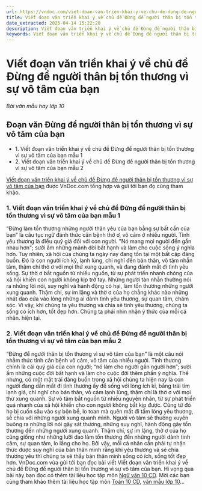 ```yaml
---
url: https://vndoc.com/viet-doan-van-trien-khai-y-ve-chu-de-dung-de-nguoi-than-bi-ton-thuong-vi-su-vo-tam-cua-ban-287050
title: Viết đoạn văn triển khai ý về chủ đề Đừng để người thân bị tổn thương vì sự vô tâm của bạn - Bài văn mẫu hay lớp 10 - VnDoc.com
date_extracted: 2025-04-14 15:22:20
description: Viết đoạn văn triển khai ý về chủ đề Đừng để người thân bị tổn thương vì sự vô tâm của bạn được VnDoc.com tổng hợp và gửi tới bạn đọc cùng tham khảo.
keywords: Viết đoạn văn triển khai ý về chủ đề Đừng để người thân bị tổn thương vì sự vô tâm của bạn,Đừng để người thân bị tổn thương vì sự vô tâm của bạn,đoạn văn Đừng để người thân bị tổn thương vì sự vô tâm của bạn,ngữ văn 10,ngữ văn 10 CD,văn 10,văn mẫu lớp 10,văn mẫu lớp 10 CD
---
```


# Viết đoạn văn triển khai ý về chủ đề Đừng để người thân bị tổn thương vì sự vô tâm của bạn
 _Bài văn mẫu hay lớp 10_
## Đoạn văn Đừng để người thân bị tổn thương vì sự vô tâm của bạn
  * 1\. Viết đoạn văn triển khai ý về chủ đề Đừng để người thân bị tổn thương vì sự vô tâm của bạn mẫu 1
  * 2\. Viết đoạn văn triển khai ý về chủ đề Đừng để người thân bị tổn thương vì sự vô tâm của bạn mẫu 2

[Viết đoạn văn triển khai ý về chủ đề Đừng để người thân bị tổn thương vì sự vô tâm của bạn](<https://vndoc.com/viet-doan-van-trien-khai-y-ve-chu-de-dung-de-nguoi-than-bi-ton-thuong-vi-su-vo-tam-cua-ban-287050>) được VnDoc.com tổng hợp và gửi tới bạn đọ cùng tham khảo.
### 1\. Viết đoạn văn triển khai ý về chủ đề Đừng để người thân bị tổn thương vì sự vô tâm của bạn mẫu 1
“Đừng làm tổn thương những người thân yêu của bạn bằng sự bất cẩn của bạn” là câu tục ngữ đánh thức căn bệnh thờ ơ, vô cảm ở nhiều người. Tình yêu thương là điều quý giá đối với con người. "Nó mang mọi người đến gần nhau hơn"; sưởi ấm những mảnh đời bất hạnh và làm cho cuộc sống ý nghĩa hơn. Tuy nhiên, xã hội của chúng ta ngày nay đang tồn tại một bất cập đáng buồn. Đó là con người ích kỷ, lạnh lùng, chỉ nghĩ đến bản thân, vô tâm nhẫn tâm, thậm chí thờ ơ với mọi thứ xung quanh, và đang đánh mất đi tình yêu sống. Sự thờ ơ bắt nguồn từ nhiều nguồn, từ sự phát triển nhanh chóng của xã hội khiến con người không kịp trở tay. Những người tàn nhẫn thường nói ra những lời nói, suy nghĩ và hành động có hại, làm tổn thương những người xung quanh. Thậm chí, sự im lặng và thờ ơ của họ chẳng khác nào những nhát dao cứa vào lòng những ai dành tình yêu thương, sự quan tâm, chăm sóc. Vì vậy, khi chúng ta yêu thương và chia sẻ tình yêu thương, chúng ta sống có ích hơn, tốt đẹp hơn. Chúng ta phải nhìn nhận ý thức của mỗi cá nhân. hiện tại.
### 2\. Viết đoạn văn triển khai ý về chủ đề Đừng để người thân bị tổn thương vì sự vô tâm của bạn mẫu 2
“Đừng để người thân bị tổn thương vì sự vô tâm của bạn” là một câu nói nhằm thức tỉnh căn bệnh vô cảm, vô tâm của nhiều người. Tình thương chính là cái quý giá của con người; “nó làm cho người gần người hơn”; sưởi ấm những cuộc đời bất hạnh và làm cho cuộc đời thêm phần ý nghĩa. Thế nhưng, có một mặt trái đáng buồn trong xã hội chúng ta hiện nay là con người đang dần mất đi tình thương ấy để sống với lòng ích kỉ, bằng trái tim lạnh giá, chỉ nghĩ cho bản thân, vô cảm lạnh lùng, thậm chí là thờ ơ với mọi thứ xung quanh. Sự vô tâm bắt nguồn từ nhiều nguyên nhân, từ sự phát triển quá nhanh của xã hội khiến cho con người không bắt kịp được. Cũng từ đó họ bị cuốn sâu vào sự bộn bề, lo toan mà quên mất đi tấm lòng yêu thương, sẻ chia với những người xung quanh mình. Người vô tâm sẽ thường xuyên buông ra những lời nói gây sát thương, những suy nghĩ, hành động gây tổn thương đến những người xung quanh. Thậm chí, sự im lặng, thờ ơ của họ cũng giống như những lưỡi dao làm tổn thương đến những người dành tình cảm, sự quan tâm, lo lắng cho họ. Bởi vậy, mỗi cá nhân cần phải tự nhận thức được suy nghĩ của bản thân mình rằng khi yêu thương và sẻ chia thương yêu thì chúng ta sẽ thấy bản thân mình sống có ích, sống tốt đẹp hơn.
VnDoc.com vừa gửi tới bạn đọc bài viết Viết đoạn văn triển khai ý về chủ đề Đừng để người thân bị tổn thương vì sự vô tâm của bạn. Hi vọng qua bài này bạn đọc có thêm tài liệu học tập môn [Ngữ văn 10 CD](<https://vndoc.com/ngu-van-10-canh-dieu-tap2>). Mời các bạn cùng tham khảo thêm tài liệu học tập môn [Toán 10 CD](<https://vndoc.com/toan-10-canh-dieu-tap2>), [văn mẫu lớp 10](<https://vndoc.com/van-mau-lop-10-cd>)...
